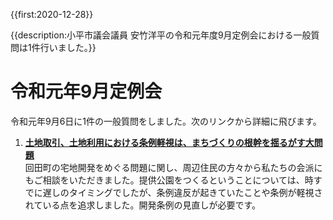 {{first:2020-12-28}}

{{description:小平市議会議員 安竹洋平の令和元年度9月定例会における一般質問は1件行いました。}}

# 令和元年9月定例会

令和元年9月6日に1件の一般質問をしました。次のリンクから詳細に飛びます。

1. **[土地取引、土地利用における条例軽視は、まちづくりの根幹を揺るがす大問題](./tochi-jourei-keisi.md)**  
回田町の宅地開発をめぐる問題に関し、周辺住民の方々から私たちの会派にもご相談をいただきました。提供公園をつくるということについては、時すでに遅しのタイミングでしたが、条例違反が起きていたことや条例が軽視されている点を追求しました。開発条例の見直しが必要です。
